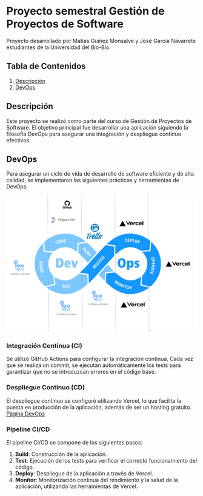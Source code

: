 # Proyecto semestral Gestión de Proyectos de Software
Proyecto desarrollado por Matías Guiñez Monsalve y José García Navarrete estudiantes de la Universidad del Bío-Bío.

## Tabla de Contenidos
1. [Descripción](#descripción)
2. [DevOps](#devops)

## Descripción
Este proyecto se realizó como parte del curso de Gestión de Proyectos de Software. El objetivo principal fue desarrollar una aplicación siguiendo la filosofía DevOps para asegurar una integración y despliegue continuo efectivos.

## DevOps
Para asegurar un ciclo de vida de desarrollo de software eficiente y de alta calidad, se implementaron las siguientes prácticas y herramientas de DevOps:

<div align="center">
  <img src="./devops.png" alt="DevOps Pipeline" width="600"/>
</div>

### Integración Continua (CI)
Se utilizó GitHub Actions para configurar la integración continua. Cada vez que se realiza un commit, se ejecutan automáticamente los tests para garantizar que no se introduzcan errores en el código base.

### Despliegue Continuo (CD)
El despliegue continuo se configuró utilizando Vercel, lo que facilita la puesta en producción de la aplicación, además de ser un hosting gratuito. <a href="https://gsw-dev-ops.vercel.app/" target="_blank" rel="noopener noreferrer">Página DevOps</a>


### Pipeline CI/CD
El pipeline CI/CD se compone de los siguientes pasos:
1. **Build**: Construcción de la aplicación.
2. **Test**: Ejecución de los tests para verificar el correcto funcionamiento del código.
3. **Deploy**: Despliegue de la aplicación a través de Vercel.
4. **Monitor**: Monitorización continua del rendimiento y la salud de la aplicación, utilizando las herramientas de Vercel.
